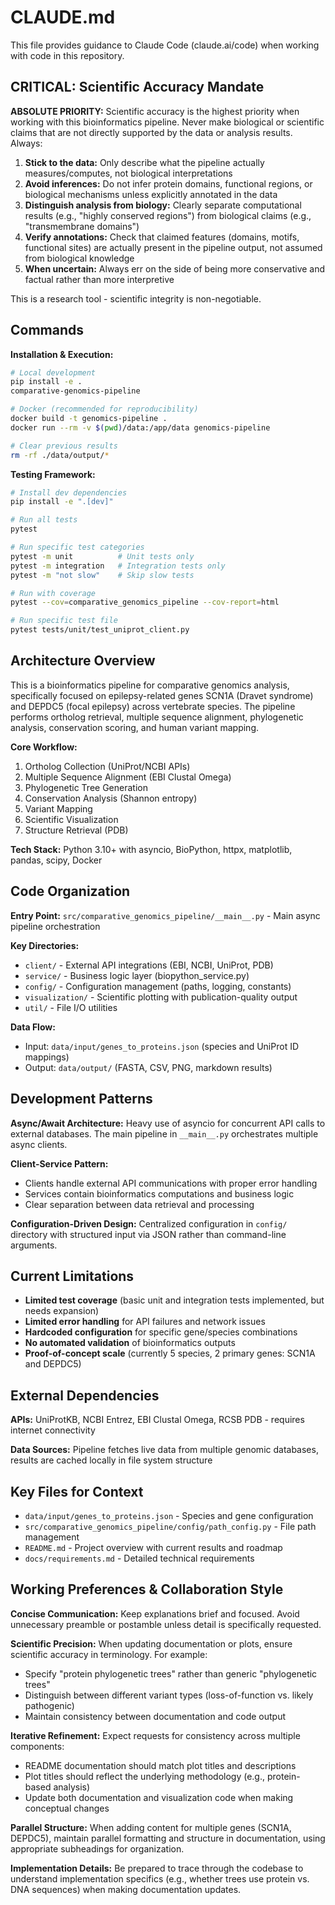 # CLAUDE.md

This file provides guidance to Claude Code (claude.ai/code) when working with code in this repository.

## CRITICAL: Scientific Accuracy Mandate

**ABSOLUTE PRIORITY:** Scientific accuracy is the highest priority when working with this bioinformatics pipeline. Never make biological or scientific claims that are not directly supported by the data or analysis results. Always:

1. **Stick to the data:** Only describe what the pipeline actually measures/computes, not biological interpretations
2. **Avoid inferences:** Do not infer protein domains, functional regions, or biological mechanisms unless explicitly annotated in the data
3. **Distinguish analysis from biology:** Clearly separate computational results (e.g., "highly conserved regions") from biological claims (e.g., "transmembrane domains")
4. **Verify annotations:** Check that claimed features (domains, motifs, functional sites) are actually present in the pipeline output, not assumed from biological knowledge
5. **When uncertain:** Always err on the side of being more conservative and factual rather than more interpretive

This is a research tool - scientific integrity is non-negotiable.

## Commands

**Installation & Execution:**
```bash
# Local development
pip install -e .
comparative-genomics-pipeline

# Docker (recommended for reproducibility)
docker build -t genomics-pipeline .
docker run --rm -v $(pwd)/data:/app/data genomics-pipeline

# Clear previous results
rm -rf ./data/output/*
```

**Testing Framework:**
```bash
# Install dev dependencies
pip install -e ".[dev]"

# Run all tests
pytest

# Run specific test categories
pytest -m unit          # Unit tests only
pytest -m integration   # Integration tests only
pytest -m "not slow"    # Skip slow tests

# Run with coverage
pytest --cov=comparative_genomics_pipeline --cov-report=html

# Run specific test file
pytest tests/unit/test_uniprot_client.py
```

## Architecture Overview

This is a bioinformatics pipeline for comparative genomics analysis, specifically focused on epilepsy-related genes SCN1A (Dravet syndrome) and DEPDC5 (focal epilepsy) across vertebrate species. The pipeline performs ortholog retrieval, multiple sequence alignment, phylogenetic analysis, conservation scoring, and human variant mapping.

**Core Workflow:**
1. Ortholog Collection (UniProt/NCBI APIs)
2. Multiple Sequence Alignment (EBI Clustal Omega)
3. Phylogenetic Tree Generation
4. Conservation Analysis (Shannon entropy)
5. Variant Mapping
6. Scientific Visualization
7. Structure Retrieval (PDB)

**Tech Stack:** Python 3.10+ with asyncio, BioPython, httpx, matplotlib, pandas, scipy, Docker

## Code Organization

**Entry Point:** `src/comparative_genomics_pipeline/__main__.py` - Main async pipeline orchestration

**Key Directories:**
- `client/` - External API integrations (EBI, NCBI, UniProt, PDB)
- `service/` - Business logic layer (biopython_service.py)
- `config/` - Configuration management (paths, logging, constants)
- `visualization/` - Scientific plotting with publication-quality output
- `util/` - File I/O utilities

**Data Flow:** 
- Input: `data/input/genes_to_proteins.json` (species and UniProt ID mappings)
- Output: `data/output/` (FASTA, CSV, PNG, markdown results)

## Development Patterns

**Async/Await Architecture:** Heavy use of asyncio for concurrent API calls to external databases. The main pipeline in `__main__.py` orchestrates multiple async clients.

**Client-Service Pattern:** 
- Clients handle external API communications with proper error handling
- Services contain bioinformatics computations and business logic
- Clear separation between data retrieval and processing

**Configuration-Driven Design:** Centralized configuration in `config/` directory with structured input via JSON rather than command-line arguments.

## Current Limitations

- **Limited test coverage** (basic unit and integration tests implemented, but needs expansion)
- **Limited error handling** for API failures and network issues
- **Hardcoded configuration** for specific gene/species combinations
- **No automated validation** of bioinformatics outputs
- **Proof-of-concept scale** (currently 5 species, 2 primary genes: SCN1A and DEPDC5)

## External Dependencies

**APIs:** UniProtKB, NCBI Entrez, EBI Clustal Omega, RCSB PDB - requires internet connectivity

**Data Sources:** Pipeline fetches live data from multiple genomic databases, results are cached locally in file system structure

## Key Files for Context

- `data/input/genes_to_proteins.json` - Species and gene configuration
- `src/comparative_genomics_pipeline/config/path_config.py` - File path management
- `README.md` - Project overview with current results and roadmap
- `docs/requirements.md` - Detailed technical requirements

## Working Preferences & Collaboration Style

**Concise Communication:** Keep explanations brief and focused. Avoid unnecessary preamble or postamble unless detail is specifically requested.

**Scientific Precision:** When updating documentation or plots, ensure scientific accuracy in terminology. For example:
- Specify "protein phylogenetic trees" rather than generic "phylogenetic trees"
- Distinguish between different variant types (loss-of-function vs. likely pathogenic)
- Maintain consistency between documentation and code output

**Iterative Refinement:** Expect requests for consistency across multiple components:
- README documentation should match plot titles and descriptions
- Plot titles should reflect the underlying methodology (e.g., protein-based analysis)
- Update both documentation and visualization code when making conceptual changes

**Parallel Structure:** When adding content for multiple genes (SCN1A, DEPDC5), maintain parallel formatting and structure in documentation, using appropriate subheadings for organization.

**Implementation Details:** Be prepared to trace through the codebase to understand implementation specifics (e.g., whether trees use protein vs. DNA sequences) when making documentation updates.